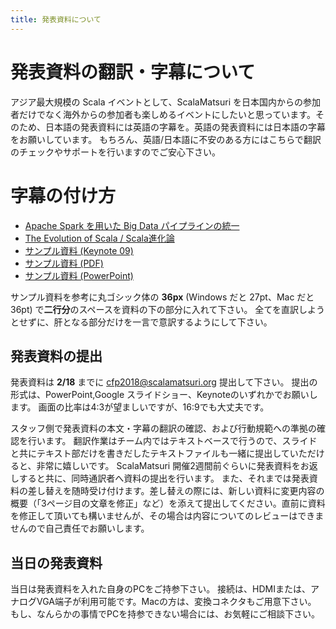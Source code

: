 ```yaml
---
title: 発表資料について
---
```


# 発表資料の翻訳・字幕について

アジア最大規模の Scala イベントとして、ScalaMatsuri を日本国内からの参加者だけでなく海外からの参加者も楽しめるイベントにしたいと思っています。そのため、日本語の発表資料には英語の字幕を。英語の発表資料には日本語の字幕をお願いしています。
もちろん、英語/日本語に不安のある方にはこちらで翻訳のチェックやサポートを行いますのでご安心下さい。

# 字幕の付け方

- [Apache Spark を用いた Big Data パイプラインの統一](http://www.slideshare.net/scalaconfjp/building-a-unified-data-pipline-in-spark)
- [The Evolution of Scala / Scala進化論](http://www.slideshare.net/scalaconfjp/the-evolution-of-scala-scala)
- [サンプル資料 (Keynote 09)](/img/sub-samples/sub-sample.key)
- [サンプル資料 (PDF)](/img/sub-samples/sub-sample.pdf)
- [サンプル資料 (PowerPoint)](/img/sub-samples/sub-sample.pptx)

サンプル資料を参考に丸ゴシック体の **36px** (Windows だと 27pt、Mac だと 36pt) で**二行分**のスペースを資料の下の部分に入れて下さい。
全てを直訳しようとせずに、肝となる部分だけを一言で意訳するようにして下さい。

## 発表資料の提出

発表資料は **2/18** までに cfp2018@scalamatsuri.org 提出して下さい。
提出の形式は、PowerPoint,Google スライドショー、Keynoteのいずれかでお願いします。
画面の比率は4:3が望ましいですが、16:9でも大丈夫です。

スタッフ側で発表資料の本文・字幕の翻訳の確認、および行動規範への準拠の確認を行います。
翻訳作業はチーム内ではテキストベースで行うので、スライドと共にテキスト部だけを書きだしたテキストファイルも一緒に提出していただけると、非常に嬉しいです。
ScalaMatsuri 開催2週間前ぐらいに発表資料をお返しすると共に、同時通訳者へ資料の提出を行います。
また、それまでは発表資料の差し替えを随時受け付けます。差し替えの際には、新しい資料に変更内容の概要（「3ページ目の文章を修正」など）を添えて提出してください。直前に資料を修正して頂いても構いませんが、その場合は内容についてのレビューはできませんので自己責任でお願いします。

## 当日の発表資料

当日は発表資料を入れた自身のPCをご持参下さい。
接続は、HDMIまたは、アナログVGA端子が利用可能です。Macの方は、変換コネクタもご用意下さい。
もし、なんらかの事情でPCを持参できない場合には、お気軽にご相談下さい。